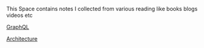 This Space contains notes I collected from various reading like books blogs videos etc

<p><a href="https://viniljose.github.io/GraphQL">GraphQL</a></p>
<p><a href="https://viniljose.github.io/Architecture">Architecture</a></p>
